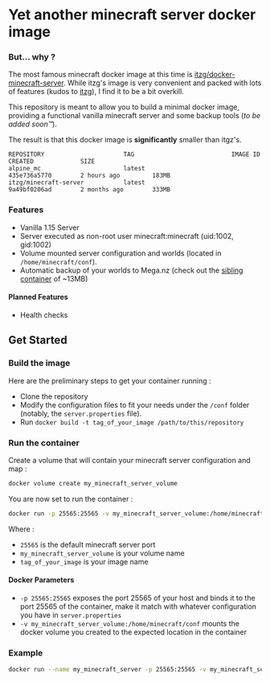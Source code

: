 # Yet another minecraft server docker image

### But... why ?

The most famous minecraft docker image at this time is [itzg/docker-minecraft-server](https://github.com/itzg/docker-minecraft-server).
While itzg's image is very convenient and packed with lots of features (kudos to [itzg](https://github.com/itzg)), I find it to be a bit overkill.

This repository is meant to allow you to build a minimal docker image, providing a functional vanilla minecraft server and some backup tools (*to be added soon™*).

The result is that this docker image is **significantly** smaller than itgz's.

```
REPOSITORY                      TAG                           IMAGE ID            CREATED             SIZE
alpine_mc                       latest                        435e736a5770        2 hours ago         183MB
itzg/minecraft-server           latest                        9a49bf0206ad        2 months ago        333MB
```

### Features

* Vanilla 1.15 Server
* Server executed as non-root user minecraft:minecraft (uid:1002, gid:1002)
* Volume mounted server configuration and worlds (located in `/home/minecraft/conf`).
* Automatic backup of your worlds to Mega.nz (check out the [sibling container](https://github.com/debilausaure/docker_minecraft_mega_backuper) of ~13MB)

#### Planned Features

* Health checks

## Get Started

### Build the image

Here are the preliminary steps to get your container running :

* Clone the repository
* Modify the configuration files to fit your needs under the `/conf` folder (notably, the `server.properties` file).
* Run `docker build -t tag_of_your_image /path/to/this/repository`

### Run the container

Create a volume that will contain your minecraft server configuration and map :

```sh
docker volume create my_minecraft_server_volume
```

You are now set to run the container :

```sh
docker run -p 25565:25565 -v my_minecraft_server_volume:/home/minecraft/conf tag_of_your_image:latest
```

Where :

* `25565` is the default minecraft server port
* `my_minecraft_server_volume` is your volume name
* `tag_of_your_image` is your image name

#### Docker Parameters

* `-p 25565:25565` exposes the port 25565 of your host and binds it to the port 25565 of the container, make it match with whatever configuration you have in `server.properties`
* `-v my_minecraft_server_volume:/home/minecraft/conf` mounts the docker volume you created to the expected location in the container

### Example 

```sh
docker run --name my_minecraft_server -p 25565:25565 -v my_minecraft_server_volume:/home/minecraft/conf --rm -d tag_of_your_image:latest
```
